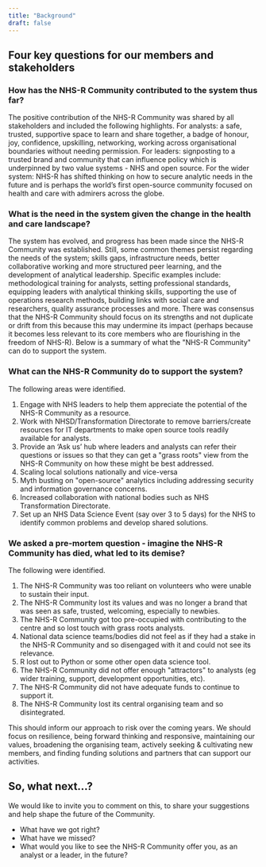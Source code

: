 ```yaml
---
title: "Background"
draft: false
---
```


## Four key questions for our members and stakeholders

### How has the NHS-R Community contributed to the system thus far?

The positive contribution of the NHS-R Community was shared by all stakeholders and included the following highlights. For analysts: a safe, trusted, supportive space to learn and share together, a badge of honour, joy, confidence, upskilling, networking, working across organisational boundaries without needing permission. For leaders: signposting to a trusted brand and community that can influence policy which is underpinned by two value systems - NHS and open source. For the wider system: NHS-R has shifted thinking on how to secure analytic needs in the future and is perhaps the world’s first open-source community focused on health and care with admirers across the globe.

### What is the need in the system given the change in the health and care landscape?
The system has evolved, and progress has been made since the NHS-R Community was established. Still, some common themes persist regarding the needs of the system; skills gaps, infrastructure needs, better collaborative working and more structured peer learning, and the development of analytical leadership. Specific examples include: methodological training for analysts, setting professional standards, equipping leaders with analytical thinking skills, supporting the use of operations research methods, building links with social care and researchers, quality assurance processes and more. There was consensus that the NHS-R Community should focus on its strengths and not duplicate or drift from this because this may undermine its impact (perhaps because it becomes less relevant to its core members who are flourishing in the freedom of NHS-R).  Below is a summary of what the "NHS-R Community" can do to support the system.

### What can the NHS-R Community do to support the system?

The following areas were identified.
1.	Engage with NHS leaders to help them appreciate the potential of the NHS-R Community as a resource.
2.	Work with NHSD/Transformation Directorate to remove barriers/create resources for IT departments to make open source tools readily available for analysts.
3.	Provide an ‘Ask us’ hub where leaders and analysts can refer their questions or issues so that they can get a "grass roots" view from the NHS-R Community on how these might be best addressed.
4.	Scaling local solutions nationally and vice-versa
5.	Myth busting on "open-source" analytics including addressing security and information governance concerns.
6.	Increased collaboration with national bodies such as NHS Transformation Directorate.
7.	Set up an NHS Data Science Event (say over 3 to 5 days) for the NHS to identify common problems and develop shared solutions.

### We asked a pre-mortem question - imagine the NHS-R Community has died, what led to its demise?

The following were identified.

1.	The NHS-R Community  was too reliant on volunteers who were unable to sustain their input.
2.	The NHS-R Community lost its values and was no longer a brand that was seen as safe, trusted, welcoming, especially to newbies.
3.	The NHS-R Community got too pre-occupied with contributing to the centre and so lost touch with grass roots analysts.
4.	National data science teams/bodies did not feel as if they had a stake in the NHS-R Community and so disengaged with it and could not see its relevance.
5.	R lost out to Python or some other open data science tool.
6.	The NHS-R Community did not offer enough "attractors" to analysts (eg wider training, support, development opportunities, etc).
7.	The NHS-R Community did not have adequate funds to continue to support it.
8.	The NHS-R Community  lost its central organising team and so disintegrated.

This should inform our approach to risk over the coming years. We should focus on resilience, being forward thinking and responsive, maintaining our values, broadening the organising team, actively seeking & cultivating new members, and finding funding solutions and partners that can support our activities. 

## So, what next…? 

We would like to invite you to comment on this, to share your suggestions and help shape the future of the Community.

* What have we got right?
* What have we missed?
* What would you like to see the NHS-R Community offer you, as an analyst or a leader, in the future?
